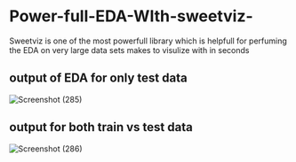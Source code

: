 # Power-full-EDA-WIth-sweetviz-
Sweetviz is one of the most powerfull library which is helpfull for perfuming the EDA on very large data sets makes to visulize with in seconds
## output of EDA for only test data
![Screenshot (285)](https://user-images.githubusercontent.com/47697117/84117577-55645b00-aa4f-11ea-8453-684ffb06124d.png)
## output for both train vs test data
![Screenshot (286)](https://user-images.githubusercontent.com/47697117/84117621-6d3bdf00-aa4f-11ea-828e-cbb916944471.png)
